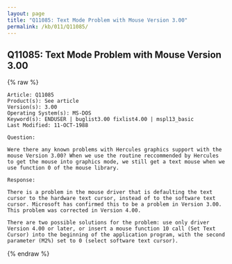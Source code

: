 ```yaml
---
layout: page
title: "Q11085: Text Mode Problem with Mouse Version 3.00"
permalink: /kb/011/Q11085/
---
```


## Q11085: Text Mode Problem with Mouse Version 3.00

{% raw %}

	Article: Q11085
	Product(s): See article
	Version(s): 3.00
	Operating System(s): MS-DOS
	Keyword(s): ENDUSER | buglist3.00 fixlist4.00 | mspl13_basic
	Last Modified: 11-OCT-1988
	
	Question:
	
	Were there any known problems with Hercules graphics support with the
	mouse Version 3.00? When we use the routine reccommended by Hercules
	to get the mouse into graphics mode, we still get a text mouse when we
	use function 0 of the mouse library.
	
	Response:
	
	There is a problem in the mouse driver that is defaulting the text
	cursor to the hardware text cursor, instead of to the software text
	cursor. Microsoft has confirmed this to be a problem in Version 3.00.
	This problem was corrected in Version 4.00.
	
	There are two possible solutions for the problem: use only driver
	Version 4.00 or later, or insert a mouse function 10 call (Set Text
	Cursor) into the beginning of the application program, with the second
	parameter (M2%) set to 0 (select software text cursor).

{% endraw %}
